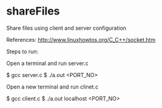 # shareFiles
Share files using client and server configuration

References:  http://www.linuxhowtos.org/C_C++/socket.htm

Steps to run:

Open a terminal and run server.c

$ gcc server.c
$ ./a.out <PORT_NO>
 
Open a new terminal and run clinet.c

$ gcc client.c
$ ./a.out localhost <PORT_NO>
